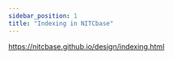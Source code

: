 ```yaml
---
sidebar_position: 1
title: "Indexing in NITCbase"
---
```


https://nitcbase.github.io/design/indexing.html

